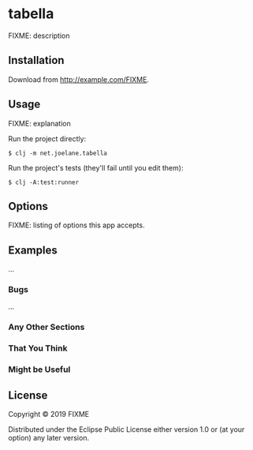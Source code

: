 # tabella

FIXME: description

## Installation

Download from http://example.com/FIXME.

## Usage

FIXME: explanation

Run the project directly:

    $ clj -m net.joelane.tabella

Run the project's tests (they'll fail until you edit them):

    $ clj -A:test:runner

## Options

FIXME: listing of options this app accepts.

## Examples

...

### Bugs

...

### Any Other Sections
### That You Think
### Might be Useful

## License

Copyright © 2019 FIXME

Distributed under the Eclipse Public License either version 1.0 or (at
your option) any later version.
